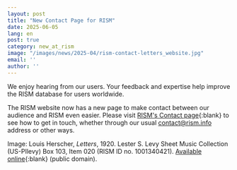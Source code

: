 ```yaml
---
layout: post
title: "New Contact Page for RISM"
date: 2025-06-05
lang: en
post: true
category: new_at_rism
image: "/images/news/2025-04/rism-contact-letters_website.jpg"
email: ''
author: ''
---
```


We enjoy hearing from our users. Your feedback and expertise help improve the RISM database for users worldwide. 

The RISM website now has a new page to make contact between our audience and RISM even easier. Please visit [RISM's Contact page](/contact.html){:blank} to see how to get in touch, whether through our usual [contact@rism.info](mailto:contact@rism.info) address or other ways.

Image: Louis Herscher, _Letters_, 1920. Lester S. Levy Sheet Music Collection (US-PIlevy) Box 103, Item 020 (RISM ID no. 1001340421). [Available online](https://levysheetmusic.mse.jhu.edu/collection/103/020){:blank} (public domain).

